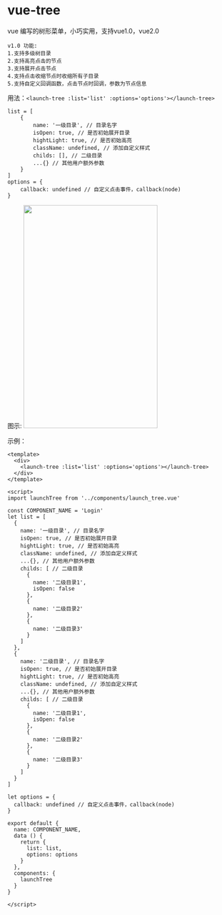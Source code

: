 # vue-tree
vue 编写的树形菜单，小巧实用，支持vue1.0，vue2.0  
```
v1.0 功能:  
1.支持多级树目录  
2.支持高亮点击的节点  
3.支持展开点击节点  
4.支持点击收缩节点时收缩所有子目录  
5.支持自定义回调函数，点击节点时回调，参数为节点信息  
```

用法：`<launch-tree :list='list' :options='options'></launch-tree>`

    list = [
        {
            name: '一级目录', // 目录名字
            isOpen: true, // 是否初始展开目录
            hightLight: true, // 是否初始高亮
            className: undefined, // 添加自定义样式
            childs: [], // 二级目录
            ...{} // 其他用户额外参数 
        }
    ]
    options = {
        callback: undefined // 自定义点击事件，callback(node)
    }

图示:
<img src = "https://github.com/Stephen1993/vue-tree/blob/master/img/g6ift-is84s.gif" display = "flex" width = "300px" height = "500px" >

示例：
```
<template>
  <div>
    <launch-tree :list='list' :options='options'></launch-tree>
  </div>
</template>

<script>
import launchTree from '../components/launch_tree.vue'

const COMPONENT_NAME = 'Login'
let list = [
  {
    name: '一级目录', // 目录名字
    isOpen: true, // 是否初始展开目录
    hightLight: true, // 是否初始高亮
    className: undefined, // 添加自定义样式
    ...{}, // 其他用户额外参数
    childs: [ // 二级目录
      {
        name: '二级目录1',
        isOpen: false
      },
      {
        name: '二级目录2'
      },
      {
        name: '二级目录3'
      }
    ]
  },
  {
    name: '二级目录', // 目录名字
    isOpen: true, // 是否初始展开目录
    hightLight: true, // 是否初始高亮
    className: undefined, // 添加自定义样式
    ...{}, // 其他用户额外参数
    childs: [ // 二级目录
      {
        name: '二级目录1',
        isOpen: false
      },
      {
        name: '二级目录2'
      },
      {
        name: '二级目录3'
      }
    ]
  }
]

let options = {
  callback: undefined // 自定义点击事件，callback(node)
}

export default {
  name: COMPONENT_NAME,
  data () {
    return {
      list: list,
      options: options
    }
  },
  components: {
    launchTree
  }
}

</script>
```
